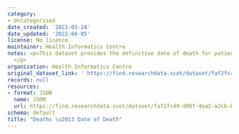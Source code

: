 ```yaml
---
category:
- Uncategorised
date_created: '2022-03-24'
date_updated: '2022-04-05'
license: No licence
maintainer: Health Informatics Centre
notes: <p>This dataset provides the definitive date of death for patients in Scotland.
  </p>
organization: Health Informatics Centre
original_dataset_link: ' https://find.researchdata.scot/dataset/faf2fc49-d09f-4ea2-a2cb-b1d30fffa406'
records: null
resources:
- format: JSON
  name: JSON
  url: https://find.researchdata.scot/dataset/faf2fc49-d09f-4ea2-a2cb-b1d30fffa406/resource/faf2fc49-d09f-4ea2-a2cb-b1d30fffa406/download/datadictionary.json
schema: default
title: "Deaths \u2013 Date of Death"
---
```

